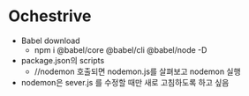 # Ochestrive

- Babel download
  - npm i @babel/core @babel/cli @babel/node -D
- package.json의 scripts
  - //nodemon 호출되면 nodemon.js를 살펴보고 nodemon 실행
- nodemon은 sever.js 를 수정할 때만 새로 고침하도록 하고 싶음